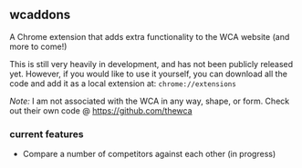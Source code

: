 ## wcaddons

A Chrome extension that adds extra functionality to the WCA website (and more to come!)

This is still very heavily in development, and has not been publicly released yet. However, if you would like to use it yourself, you can download all the code and add it as a local extension at: `chrome://extensions`

*Note:* I am not associated with the WCA in any way, shape, or form. Check out their own code @ https://github.com/thewca

### current features

 - Compare a number of competitors against each other (in progress)